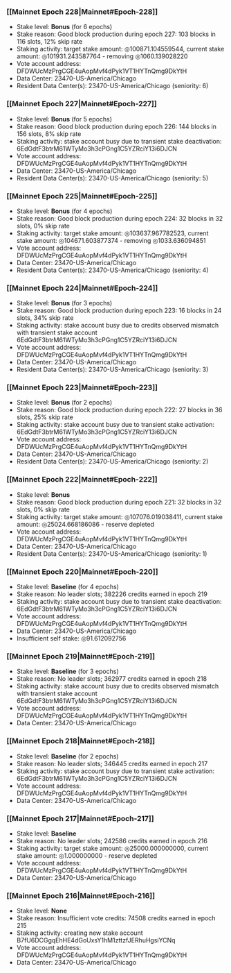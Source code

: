 ### [[Mainnet Epoch 228|Mainnet#Epoch-228]]
* Stake level: **Bonus** (for 6 epochs)
* Stake reason: Good block production during epoch 227: 103 blocks in 116 slots, 12% skip rate
* Staking activity: target stake amount: ◎100871.104559544, current stake amount: ◎101931.243587764 - removing ◎1060.139028220
* Vote account address: DFDWUcMzPrgCGE4uAopMvf4dPyk1VT1HYTnQmg9DkYtH
* Data Center: 23470-US-America/Chicago
* Resident Data Center(s): 23470-US-America/Chicago (seniority: 6)
### [[Mainnet Epoch 227|Mainnet#Epoch-227]]
* Stake level: **Bonus** (for 5 epochs)
* Stake reason: Good block production during epoch 226: 144 blocks in 156 slots, 8% skip rate
* Staking activity: stake account busy due to transient stake deactivation: 6EdGdtF3btrM61WTyMo3h3cPGng1C5YZRciY13i6DJCN
* Vote account address: DFDWUcMzPrgCGE4uAopMvf4dPyk1VT1HYTnQmg9DkYtH
* Data Center: 23470-US-America/Chicago
* Resident Data Center(s): 23470-US-America/Chicago (seniority: 5)
### [[Mainnet Epoch 225|Mainnet#Epoch-225]]
* Stake level: **Bonus** (for 4 epochs)
* Stake reason: Good block production during epoch 224: 32 blocks in 32 slots, 0% skip rate
* Staking activity: target stake amount: ◎103637.967782523, current stake amount: ◎104671.603877374 - removing ◎1033.636094851
* Vote account address: DFDWUcMzPrgCGE4uAopMvf4dPyk1VT1HYTnQmg9DkYtH
* Data Center: 23470-US-America/Chicago
* Resident Data Center(s): 23470-US-America/Chicago (seniority: 4)
### [[Mainnet Epoch 224|Mainnet#Epoch-224]]
* Stake level: **Bonus** (for 3 epochs)
* Stake reason: Good block production during epoch 223: 16 blocks in 24 slots, 34% skip rate
* Staking activity: stake account busy due to credits observed mismatch with transient stake account 6EdGdtF3btrM61WTyMo3h3cPGng1C5YZRciY13i6DJCN
* Vote account address: DFDWUcMzPrgCGE4uAopMvf4dPyk1VT1HYTnQmg9DkYtH
* Data Center: 23470-US-America/Chicago
* Resident Data Center(s): 23470-US-America/Chicago (seniority: 3)
### [[Mainnet Epoch 223|Mainnet#Epoch-223]]
* Stake level: **Bonus** (for 2 epochs)
* Stake reason: Good block production during epoch 222: 27 blocks in 36 slots, 25% skip rate
* Staking activity: stake account busy due to transient stake activation: 6EdGdtF3btrM61WTyMo3h3cPGng1C5YZRciY13i6DJCN
* Vote account address: DFDWUcMzPrgCGE4uAopMvf4dPyk1VT1HYTnQmg9DkYtH
* Data Center: 23470-US-America/Chicago
* Resident Data Center(s): 23470-US-America/Chicago (seniority: 2)
### [[Mainnet Epoch 222|Mainnet#Epoch-222]]
* Stake level: **Bonus**
* Stake reason: Good block production during epoch 221: 32 blocks in 32 slots, 0% skip rate
* Staking activity: target stake amount: ◎107076.019038411, current stake amount: ◎25024.668186086 - reserve depleted
* Vote account address: DFDWUcMzPrgCGE4uAopMvf4dPyk1VT1HYTnQmg9DkYtH
* Data Center: 23470-US-America/Chicago
* Resident Data Center(s): 23470-US-America/Chicago (seniority: 1)
### [[Mainnet Epoch 220|Mainnet#Epoch-220]]
* Stake level: **Baseline** (for 4 epochs)
* Stake reason: No leader slots; 382226 credits earned in epoch 219
* Staking activity: stake account busy due to transient stake deactivation: 6EdGdtF3btrM61WTyMo3h3cPGng1C5YZRciY13i6DJCN
* Vote account address: DFDWUcMzPrgCGE4uAopMvf4dPyk1VT1HYTnQmg9DkYtH
* Data Center: 23470-US-America/Chicago
* Insufficient self stake: ◎91.612092756
### [[Mainnet Epoch 219|Mainnet#Epoch-219]]
* Stake level: **Baseline** (for 3 epochs)
* Stake reason: No leader slots; 362977 credits earned in epoch 218
* Staking activity: stake account busy due to credits observed mismatch with transient stake account 6EdGdtF3btrM61WTyMo3h3cPGng1C5YZRciY13i6DJCN
* Vote account address: DFDWUcMzPrgCGE4uAopMvf4dPyk1VT1HYTnQmg9DkYtH
* Data Center: 23470-US-America/Chicago
### [[Mainnet Epoch 218|Mainnet#Epoch-218]]
* Stake level: **Baseline** (for 2 epochs)
* Stake reason: No leader slots; 346445 credits earned in epoch 217
* Staking activity: stake account busy due to transient stake activation: 6EdGdtF3btrM61WTyMo3h3cPGng1C5YZRciY13i6DJCN
* Vote account address: DFDWUcMzPrgCGE4uAopMvf4dPyk1VT1HYTnQmg9DkYtH
* Data Center: 23470-US-America/Chicago
### [[Mainnet Epoch 217|Mainnet#Epoch-217]]
* Stake level: **Baseline**
* Stake reason: No leader slots; 242586 credits earned in epoch 216
* Staking activity: target stake amount: ◎25000.000000000, current stake amount: ◎1.000000000 - reserve depleted
* Vote account address: DFDWUcMzPrgCGE4uAopMvf4dPyk1VT1HYTnQmg9DkYtH
* Data Center: 23470-US-America/Chicago
### [[Mainnet Epoch 216|Mainnet#Epoch-216]]
* Stake level: **None**
* Stake reason: Insufficient vote credits: 74508 credits earned in epoch 215
* Staking activity: creating new stake account B7fU6DCGgqEhHE4dGoUxsY1hM1zttzfJERhuHgsiYCNq
* Vote account address: DFDWUcMzPrgCGE4uAopMvf4dPyk1VT1HYTnQmg9DkYtH
* Data Center: 23470-US-America/Chicago